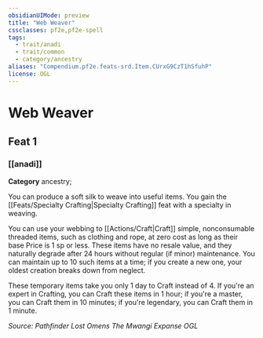 ```yaml
---
obsidianUIMode: preview
title: "Web Weaver"
cssclasses: pf2e,pf2e-spell
tags:
  - trait/anadi
  - trait/common
  - category/ancestry
aliases: "Compendium.pf2e.feats-srd.Item.CUrxG9CzT1hSfuhP"
license: OGL
---
```

# Web Weaver
## Feat 1
### [[anadi]]

**Category** ancestry; 




You can produce a soft silk to weave into useful items. You gain the [[Feats/Specialty Crafting|Specialty Crafting]] feat with a specialty in weaving.

You can use your webbing to [[Actions/Craft|Craft]] simple, nonconsumable threaded items, such as clothing and rope, at zero cost as long as their base Price is 1 sp or less. These items have no resale value, and they naturally degrade after 24 hours without regular (if minor) maintenance. You can maintain up to 10 such items at a time; if you create a new one, your oldest creation breaks down from neglect.

These temporary items take you only 1 day to Craft instead of 4. If you're an expert in Crafting, you can Craft these items in 1 hour; if you're a master, you can Craft them in 10 minutes; if you're legendary, you can Craft them in 1 minute.

*Source: Pathfinder Lost Omens The Mwangi Expanse*
*OGL*
